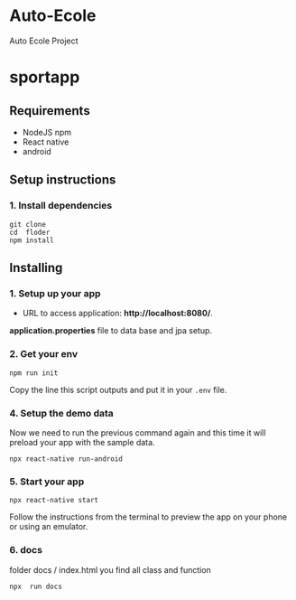 # Auto-Ecole
Auto Ecole Project
# sportapp


## Requirements

- NodeJS npm
- React native
- android

## Setup instructions

### 1. Install dependencies

```
git clone
cd  floder
npm install
```


## Installing

### 1. Setup up your app
* 	URL to access application: **http://localhost:8080/**.

**application.properties** file to data base and jpa setup.



### 2. Get your env

```
npm run init
```
Copy the line this script outputs and put it in your `.env` file.

### 4. Setup the demo data

Now we need to run the previous command again and this time it will preload your app with the sample data.

```
npx react-native run-android
```

### 5. Start your app

```
npx react-native start
```

Follow the instructions from the terminal to preview the app on your phone or using an emulator.
### 6. docs

 folder docs / index.html you find all class and function
```
npx  run docs
```
